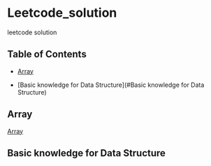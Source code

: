 # Leetcode_solution
leetcode solution

## Table of Contents

- [Array](#DFS)

- [Basic knowledge for Data Structure](#Basic knowledge for Data Structure)


## Array
 [Array](https://github.com/YushuaiJi/Leetcode_solution/tree/master/Array)
 
## Basic knowledge for Data Structure
